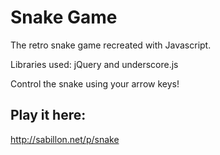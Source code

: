 # Snake Game

The retro snake game recreated with Javascript.

Libraries used: jQuery and underscore.js

Control the snake using your arrow keys!

## Play it here: 
http://sabillon.net/p/snake